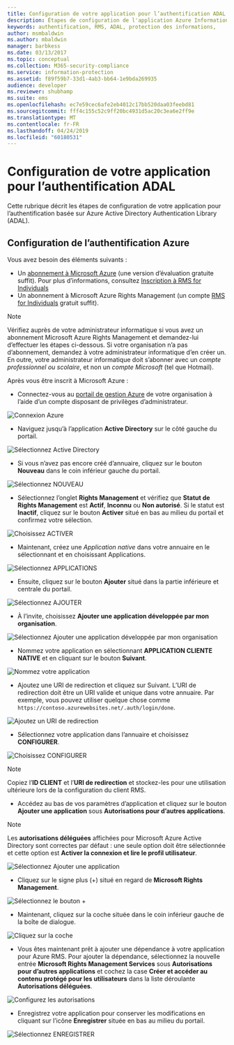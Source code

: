 ```yaml
---
title: Configuration de votre application pour l’authentification ADAL - AIP
description: Étapes de configuration de l'application Azure Information Protection pour utiliser l’authentification Azure ADAL
keywords: authentification, RMS, ADAL, protection des informations,
author: msmbaldwin
ms.author: mbaldwin
manager: barbkess
ms.date: 03/13/2017
ms.topic: conceptual
ms.collection: M365-security-compliance
ms.service: information-protection
ms.assetid: f89f59b7-33d1-4ab3-bb64-1e9bda269935
audience: developer
ms.reviewer: shubhamp
ms.suite: ems
ms.openlocfilehash: ec7e59cec6afe2eb4012c17bb520daa03feebd81
ms.sourcegitcommit: fff4c155c52c9ff20bc4931d5ac20c3ea6e2ff9e
ms.translationtype: MT
ms.contentlocale: fr-FR
ms.lasthandoff: 04/24/2019
ms.locfileid: "60180531"
---
```

# <a name="configure-your-app-for-adal-authentication"></a>Configuration de votre application pour l’authentification ADAL

Cette rubrique décrit les étapes de configuration de votre application pour l’authentification basée sur Azure Active Directory Authentication Library (ADAL).

## <a name="azure-authentication-setup"></a>Configuration de l’authentification Azure

Vous avez besoin des éléments suivants :

- Un [abonnement à Microsoft Azure](https://azure.microsoft.com/) (une version d’évaluation gratuite suffit). Pour plus d’informations, consultez [Inscription à RMS for Individuals](../rms-for-individuals-user-sign-up.md)
- Un abonnement à Microsoft Azure Rights Management (un compte [RMS for Individuals](https://technet.microsoft.com/library/dn592127.aspx) gratuit suffit).

> [!NOTE]
> Vérifiez auprès de votre administrateur informatique si vous avez un abonnement Microsoft Azure Rights Management et demandez-lui d’effectuer les étapes ci-dessous. Si votre organisation n’a pas d’abonnement, demandez à votre administrateur informatique d’en créer un. En outre, votre administrateur informatique doit s’abonner avec un *compte professionnel ou scolaire*, et non un *compte Microsoft* (tel que Hotmail).

Après vous être inscrit à Microsoft Azure :

- Connectez-vous au [portail de gestion Azure](https://manage.windowsazure.com) de votre organisation à l’aide d’un compte disposant de privilèges d’administrateur.

![Connexion Azure](../media/AzurePortalLogin.png)

- Naviguez jusqu’à l’application **Active Directory** sur le côté gauche du portail.

![Sélectionnez Active Directory](../media/AzureADPick.png)

- Si vous n’avez pas encore créé d’annuaire, cliquez sur le bouton **Nouveau** dans le coin inférieur gauche du portail.

![Sélectionnez NOUVEAU](../media/AzureNewBtn.png)

- Sélectionnez l’onglet **Rights Management** et vérifiez que **Statut de Rights Management** est **Actif**, **Inconnu** ou **Non autorisé**. Si le statut est **Inactif**, cliquez sur le bouton **Activer** situé en bas au milieu du portail et confirmez votre sélection.

![Choisissez ACTIVER](../media/RMTab.png)

- Maintenant, créez une *Application native* dans votre annuaire en le sélectionnant et en choisissant Applications.

![Sélectionnez APPLICATIONS](../media/CreateNativeApp.png)

- Ensuite, cliquez sur le bouton **Ajouter** situé dans la partie inférieure et centrale du portail.

![Sélectionnez AJOUTER](../media/AddAppBtn.png)

- À l’invite, choisissez **Ajouter une application développée par mon organisation**.

![Sélectionnez Ajouter une application développée par mon organisation](../media/AddAnAppPick.png)

- Nommez votre application en sélectionnant **APPLICATION CLIENTE NATIVE** et en cliquant sur le bouton **Suivant**.

![Nommez votre application](../media/TellUsInput.png)

- Ajoutez une URI de redirection et cliquez sur Suivant.
  L’URI de redirection doit être un URI valide et unique dans votre annuaire. Par exemple, vous pouvez utiliser quelque chose comme `https://contoso.azurewebsites.net/.auth/login/done`.

![Ajoutez un URI de redirection](../media/RedirectURI.png)

- Sélectionnez votre application dans l’annuaire et choisissez **CONFIGURER**.

![Choisissez CONFIGURER](../media/ConfigYourApp.png)

>[!NOTE]
> Copiez l’**ID CLIENT** et l’**URI de redirection** et stockez-les pour une utilisation ultérieure lors de la configuration du client RMS.

- Accédez au bas de vos paramètres d’application et cliquez sur le bouton **Ajouter une application** sous **Autorisations pour d’autres applications**.

>[!NOTE]
> Les **autorisations déléguées** affichées pour Microsoft Azure Active Directory sont correctes par défaut : une seule option doit être sélectionnée et cette option est **Activer la connexion et lire le profil utilisateur**.

![Sélectionnez Ajouter une application](../media/PermissionsToOtherBtn.png)

- Cliquez sur le signe plus (+) situé en regard de **Microsoft Rights Management**.

![Sélectionnez le bouton +](../media/ChoosePlusBtn.png)

- Maintenant, cliquez sur la coche située dans le coin inférieur gauche de la boîte de dialogue.

![Cliquez sur la coche](../media/choosecheck01.png)

- Vous êtes maintenant prêt à ajouter une dépendance à votre application pour Azure RMS. Pour ajouter la dépendance, sélectionnez la nouvelle entrée **Microsoft Rights Management Services** sous **Autorisations pour d’autres applications** et cochez la case **Créer et accéder au contenu protégé pour les utilisateurs** dans la liste déroulante **Autorisations déléguées**.

![Configurez les autorisations](../media/AddDependency.png)

- Enregistrez votre application pour conserver les modifications en cliquant sur l’icône **Enregistrer** située en bas au milieu du portail.

![Sélectionnez ENREGISTRER](../media/SaveApplication.png)


